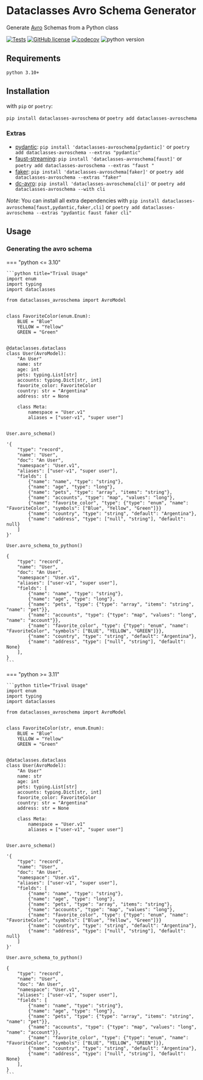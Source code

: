 # Dataclasses Avro Schema Generator

Generate [Avro](https://avro.apache.org/docs/1.8.2/spec.html) Schemas from a Python class

[![Tests](https://github.com/marcosschroh/dataclasses-avroschema/actions/workflows/tests.yaml/badge.svg)](https://github.com/marcosschroh/dataclasses-avroschema/actions/workflows/tests.yaml)
[![GitHub license](https://img.shields.io/github/license/marcosschroh/dataclasses-avroschema.svg)](https://github.com/marcosschroh/dataclasses-avroschema/blob/master/LICENSE)
[![codecov](https://codecov.io/gh/marcosschroh/dataclasses-avroschema/branch/master/graph/badge.svg)](https://codecov.io/gh/marcosschroh/dataclasses-avroschema)
![python version](https://img.shields.io/badge/python-3.10%2B-yellowgreen)

## Requirements

`python 3.10+`

## Installation

with `pip` or `poetry`:

`pip install dataclasses-avroschema` or `poetry add dataclasses-avroschema`

### Extras

- [pydantic](https://docs.pydantic.dev/): `pip install 'dataclasses-avroschema[pydantic]'` or `poetry add dataclasses-avroschema --extras "pydantic"`
- [faust-streaming](https://github.com/faust-streaming/faust): `pip install 'dataclasses-avroschema[faust]'` or `poetry add dataclasses-avroschema --extras "faust "`
- [faker](https://github.com/joke2k/faker): `pip install 'dataclasses-avroschema[faker]'` or `poetry add dataclasses-avroschema --extras "faker"`
- [dc-avro](https://marcosschroh.github.io/dc-avro/): `pip install 'dataclasses-avroschema[cli]'` or `poetry add dataclasses-avroschema --with cli`

*Note*: You can install all extra dependencies with `pip install dataclasses-avroschema[faust,pydantic,faker,cli]` or `poetry add dataclasses-avroschema --extras "pydantic faust faker cli"`

## Usage

### Generating the avro schema

=== "python <= 3.10"

    ```python title="Trival Usage"
    import enum
    import typing
    import dataclasses

    from dataclasses_avroschema import AvroModel


    class FavoriteColor(enum.Enum):
        BLUE = "Blue"
        YELLOW = "Yellow"
        GREEN = "Green"


    @dataclasses.dataclass
    class User(AvroModel):
        "An User"
        name: str
        age: int
        pets: typing.List[str]
        accounts: typing.Dict[str, int]
        favorite_color: FavoriteColor
        country: str = "Argentina"
        address: str = None

        class Meta:
            namespace = "User.v1"
            aliases = ["user-v1", "super user"]


    User.avro_schema()

    '{
        "type": "record",
        "name": "User",
        "doc": "An User",
        "namespace": "User.v1",
        "aliases": ["user-v1", "super user"],
        "fields": [
            {"name": "name", "type": "string"},
            {"name": "age", "type": "long"},
            {"name": "pets", "type": "array", "items": "string"},
            {"name": "accounts", "type": "map", "values": "long"},
            {"name": "favorite_color", "type": {"type": "enum", "name": "FavoriteColor", "symbols": ["Blue", "Yellow", "Green"]}}
            {"name": "country", "type": "string", "default": "Argentina"},
            {"name": "address", "type": ["null", "string"], "default": null}
        ]
    }'

    User.avro_schema_to_python()

    {
        "type": "record",
        "name": "User",
        "doc": "An User",
        "namespace": "User.v1",
        "aliases": ["user-v1", "super user"],
        "fields": [
            {"name": "name", "type": "string"},
            {"name": "age", "type": "long"},
            {"name": "pets", "type": {"type": "array", "items": "string", "name": "pet"}},
            {"name": "accounts", "type": {"type": "map", "values": "long", "name": "account"}},
            {"name": "favorite_color", "type": {"type": "enum", "name": "FavoriteColor", "symbols": ["BLUE", "YELLOW", "GREEN"]}},
            {"name": "country", "type": "string", "default": "Argentina"},
            {"name": "address", "type": ["null", "string"], "default": None}
        ],
    }
    ```

=== "python >= 3.11"

    ```python title="Trival Usage"
    import enum
    import typing
    import dataclasses

    from dataclasses_avroschema import AvroModel


    class FavoriteColor(str, enum.Enum):
        BLUE = "Blue"
        YELLOW = "Yellow"
        GREEN = "Green"


    @dataclasses.dataclass
    class User(AvroModel):
        "An User"
        name: str
        age: int
        pets: typing.List[str]
        accounts: typing.Dict[str, int]
        favorite_color: FavoriteColor
        country: str = "Argentina"
        address: str = None

        class Meta:
            namespace = "User.v1"
            aliases = ["user-v1", "super user"]


    User.avro_schema()

    '{
        "type": "record",
        "name": "User",
        "doc": "An User",
        "namespace": "User.v1",
        "aliases": ["user-v1", "super user"],
        "fields": [
            {"name": "name", "type": "string"},
            {"name": "age", "type": "long"},
            {"name": "pets", "type": "array", "items": "string"},
            {"name": "accounts", "type": "map", "values": "long"},
            {"name": "favorite_color", "type": {"type": "enum", "name": "FavoriteColor", "symbols": ["Blue", "Yellow", "Green"]}}
            {"name": "country", "type": "string", "default": "Argentina"},
            {"name": "address", "type": ["null", "string"], "default": null}
        ]
    }'

    User.avro_schema_to_python()

    {
        "type": "record",
        "name": "User",
        "doc": "An User",
        "namespace": "User.v1",
        "aliases": ["user-v1", "super user"],
        "fields": [
            {"name": "name", "type": "string"},
            {"name": "age", "type": "long"},
            {"name": "pets", "type": {"type": "array", "items": "string", "name": "pet"}},
            {"name": "accounts", "type": {"type": "map", "values": "long", "name": "account"}},
            {"name": "favorite_color", "type": {"type": "enum", "name": "FavoriteColor", "symbols": ["BLUE", "YELLOW", "GREEN"]}},
            {"name": "country", "type": "string", "default": "Argentina"},
            {"name": "address", "type": ["null", "string"], "default": None}
        ],
    }
    ```
